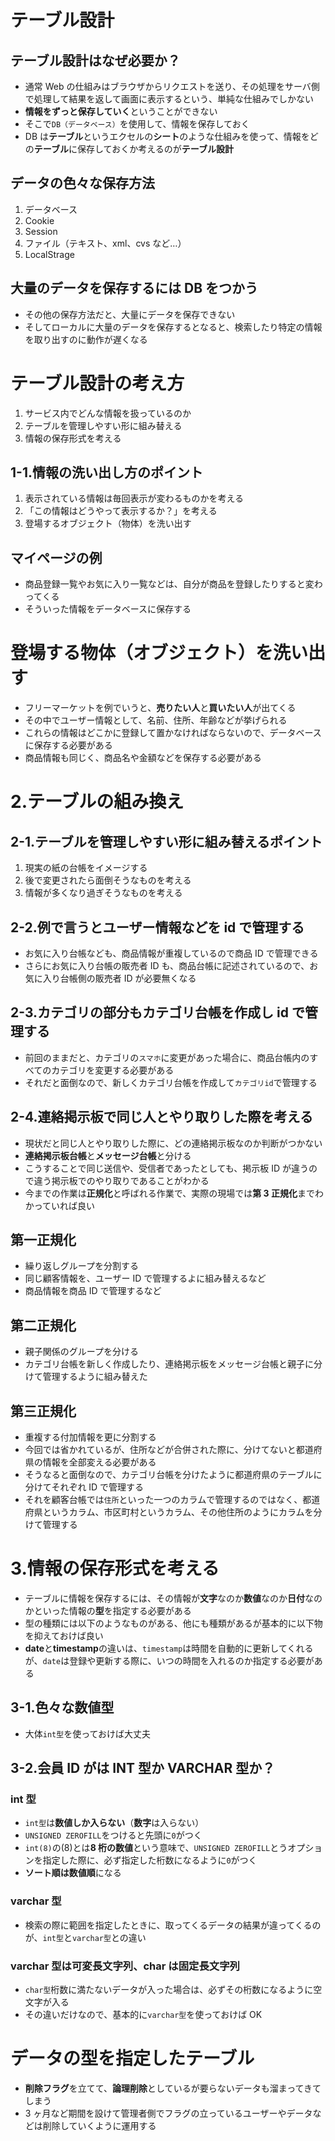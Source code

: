 # テーブル設計

## テーブル設計はなぜ必要か？

- 通常 Web の仕組みはブラウザからリクエストを送り、その処理をサーバ側で処理して結果を返して画面に表示するという、単純な仕組みでしかない
- **情報をずっと保存していく**ということができない
- そこで`DB（データベース）`を使用して、情報を保存しておく
- DB は**テーブル**というエクセルの**シート**のような仕組みを使って、情報をどの**テーブル**に保存しておくか考えるのが**テーブル設計**

## データの色々な保存方法

1. データベース
2. Cookie
3. Session
4. ファイル（テキスト、xml、cvs など…）
5. LocalStrage

## 大量のデータを保存するには DB をつかう

- その他の保存方法だと、大量にデータを保存できない
- そしてローカルに大量のデータを保存するとなると、検索したり特定の情報を取り出すのに動作が遅くなる

# テーブル設計の考え方

1. サービス内でどんな情報を扱っているのか
2. テーブルを管理しやすい形に組み替える
3. 情報の保存形式を考える

## 1-1.情報の洗い出し方のポイント

1. 表示されている情報は毎回表示が変わるものかを考える
2. 「この情報はどうやって表示するか？」を考える
3. 登場するオブジェクト（物体）を洗い出す

## マイページの例

- 商品登録一覧やお気に入り一覧などは、自分が商品を登録したりすると変わってくる
- そういった情報をデータベースに保存する

# 登場する物体（オブジェクト）を洗い出す

- フリーマーケットを例でいうと、**売りたい人**と**買いたい人**が出てくる
- その中でユーザー情報として、名前、住所、年齢などが挙げられる
- これらの情報はどこかに登録して置かなければならないので、データベースに保存する必要がある
- 商品情報も同じく、商品名や金額などを保存する必要がある

# 2.テーブルの組み換え

## 2-1.テーブルを管理しやすい形に組み替えるポイント

1. 現実の紙の台帳をイメージする
2. 後で変更されたら面倒そうなものを考える
3. 情報が多くなり過ぎそうなものを考える

## 2-2.例で言うとユーザー情報などを id で管理する

- お気に入り台帳なども、商品情報が重複しているので商品 ID で管理できる
- さらにお気に入り台帳の販売者 ID も、商品台帳に記述されているので、お気に入り台帳側の販売者 ID が必要無くなる


## 2-3.カテゴリの部分もカテゴリ台帳を作成し id で管理する

- 前回のままだと、カテゴリの`スマホ`に変更があった場合に、商品台帳内のすべてのカテゴリを変更する必要がある
- それだと面倒なので、新しくカテゴリ台帳を作成して`カテゴリid`で管理する


## 2-4.連絡掲示板で同じ人とやり取りした際を考える

- 現状だと同じ人とやり取りした際に、どの連絡掲示板なのか判断がつかない
- **連絡掲示板台帳**と**メッセージ台帳**と分ける
- こうすることで同じ送信や、受信者であったとしても、掲示板 ID が違うので違う掲示板でのやり取りであることがわかる
- 今までの作業は**正規化**と呼ばれる作業で、実際の現場では**第 3 正規化**までわかっていれば良い


## 第一正規化

- 繰り返しグループを分割する
- 同じ顧客情報を、ユーザー ID で管理するよに組み替えるなど
- 商品情報を商品 ID で管理するなど

## 第二正規化

- 親子関係のグループを分ける
- カテゴリ台帳を新しく作成したり、連絡掲示板をメッセージ台帳と親子に分けて管理するように組み替えた

## 第三正規化

- 重複する付加情報を更に分割する
- 今回では省かれているが、住所などが合併された際に、分けてないと都道府県の情報を全部変える必要がある
- そうなると面倒なので、カテゴリ台帳を分けたように都道府県のテーブルに分けてそれぞれ ID で管理する
- それを顧客台帳では`住所`といった一つのカラムで管理するのではなく、都道府県というカラム、市区町村というカラム、その他住所のようにカラムを分けて管理する

# 3.情報の保存形式を考える

- テーブルに情報を保存するには、その情報が**文字**なのか**数値**なのか**日付**なのかといった情報の**型**を指定する必要がある
- 型の種類には以下のようなものがある、他にも種類があるが基本的に以下物を抑えておけば良い
- **date**と**timestamp**の違いは、`timestamp`は時間を自動的に更新してくれるが、`date`は登録や更新する際に、いつの時間を入れるのか指定する必要がある

## 3-1.色々な数値型

- 大体`int型`を使っておけば大丈夫

## 3-2.会員 ID がは INT 型か VARCHAR 型か？

### int 型

- `int型`は**数値しか入らない**（**数字**は入らない）
- `UNSIGNED ZEROFILL`をつけると先頭に`0`がつく
- `int(8)`の(8)とは**8 桁の数値**という意味で、`UNSIGNED ZEROFILL`とうオプションを指定した際に、必ず指定した桁数になるように`0`がつく
- **ソート順は数値順**になる

### varchar 型

- 検索の際に範囲を指定したときに、取ってくるデータの結果が違ってくるのが、`int型`と`varchar型`との違い

### varchar 型は可変長文字列、char は固定長文字列

- `char型`桁数に満たないデータが入った場合は、必ずその桁数になるように空文字が入る
- その違いだけなので、基本的に`varchar型`を使っておけば OK

# データの型を指定したテーブル

- **削除フラグ**を立てて、**論理削除**としているが要らないデータも溜まってきてしまう
- 3 ヶ月など期間を設けて管理者側でフラグの立っているユーザーやデータなどは削除していくように運用する
